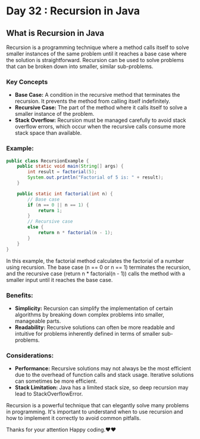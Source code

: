# Day 32 : Recursion in Java
## What is Recursion in Java
Recursion is a programming technique where a method calls itself to solve smaller instances of the same problem until it reaches a base case where the solution is straightforward. Recursion can be used to solve problems that can be broken down into smaller, similar sub-problems.

### Key Concepts

- **Base Case:** A condition in the recursive method that terminates the recursion. It prevents the method from calling itself indefinitely.
- **Recursive Case:** The part of the method where it calls itself to solve a smaller instance of the problem.
- **Stack Overflow:** Recursion must be managed carefully to avoid stack overflow errors, which occur when the recursive calls consume more stack space than available.

### Example:
```java
public class RecursionExample {
    public static void main(String[] args) {
        int result = factorial(5);
        System.out.println("Factorial of 5 is: " + result);
    }

    public static int factorial(int n) {
        // Base case
        if (n == 0 || n == 1) {
            return 1;
        }
        // Recursive case
        else {
            return n * factorial(n - 1);
        }
    }
}
```
In this example, the factorial method calculates the factorial of a number using recursion. The base case (n == 0 or n == 1) terminates the recursion, and the recursive case (return n * factorial(n - 1)) calls the method with a smaller input until it reaches the base case.

### Benefits:
- **Simplicity:** Recursion can simplify the implementation of certain algorithms by breaking down complex problems into smaller, manageable parts.
- **Readability:** Recursive solutions can often be more readable and intuitive for problems inherently defined in terms of smaller sub-problems.

### Considerations:
- **Performance:** Recursive solutions may not always be the most efficient due to the overhead of function calls and stack usage. Iterative solutions can sometimes be more efficient.
- **Stack Limitation:** Java has a limited stack size, so deep recursion may lead to StackOverflowError.

Recursion is a powerful technique that can elegantly solve many problems in programming. It's important to understand when to use recursion and how to implement it correctly to avoid common pitfalls.

Thanks for your attention Happy coding.❤️❤️
